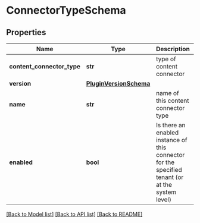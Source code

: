 # ConnectorTypeSchema

## Properties
Name | Type | Description | Notes
------------ | ------------- | ------------- | -------------
**content_connector_type** | **str** | type of content connector | [optional] 
**version** | [**PluginVersionSchema**](PluginVersionSchema.md) |  | [optional] 
**name** | **str** | name of this content connector type | [optional] 
**enabled** | **bool** | Is there an enabled instance of this connector for the specified tenant (or at the system level) | [optional] 

[[Back to Model list]](../README.md#documentation-for-models) [[Back to API list]](../README.md#documentation-for-api-endpoints) [[Back to README]](../README.md)

